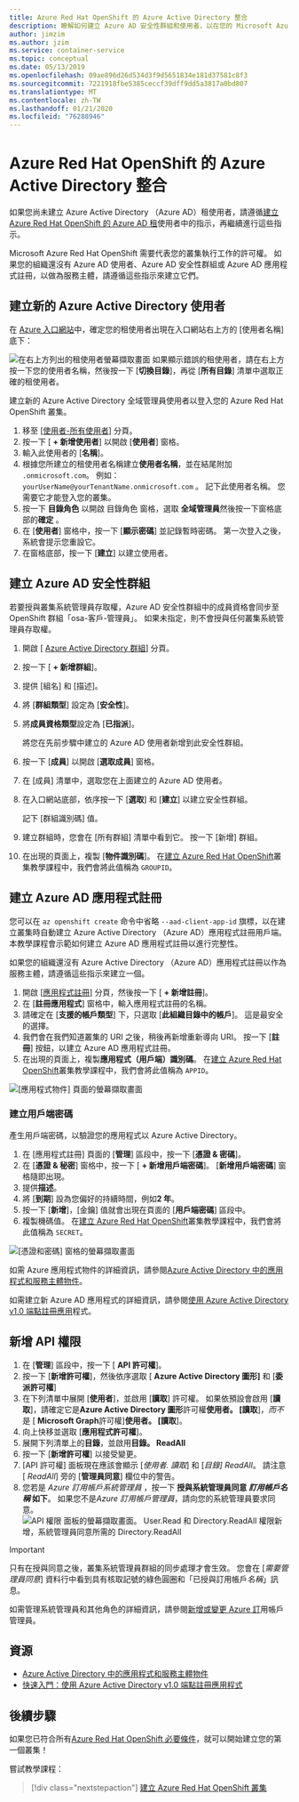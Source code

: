 ```yaml
---
title: Azure Red Hat OpenShift 的 Azure Active Directory 整合
description: 瞭解如何建立 Azure AD 安全性群組和使用者，以在您的 Microsoft Azure Red Hat OpenShift 叢集上測試應用程式。
author: jimzim
ms.author: jzim
ms.service: container-service
ms.topic: conceptual
ms.date: 05/13/2019
ms.openlocfilehash: 09ae896d26d534d3f9d5651834e181d37581c8f3
ms.sourcegitcommit: 7221918fbe5385ceccf39dff9dd5a3817a0bd807
ms.translationtype: MT
ms.contentlocale: zh-TW
ms.lasthandoff: 01/21/2020
ms.locfileid: "76288946"
---
```

# <a name="azure-active-directory-integration-for-azure-red-hat-openshift"></a>Azure Red Hat OpenShift 的 Azure Active Directory 整合

如果您尚未建立 Azure Active Directory （Azure AD）租使用者，請遵循[建立 Azure Red Hat OpenShift 的 Azure AD 租](howto-create-tenant.md)使用者中的指示，再繼續進行這些指示。

Microsoft Azure Red Hat OpenShift 需要代表您的叢集執行工作的許可權。 如果您的組織還沒有 Azure AD 使用者、Azure AD 安全性群組或 Azure AD 應用程式註冊，以做為服務主體，請遵循這些指示來建立它們。

## <a name="create-a-new-azure-active-directory-user"></a>建立新的 Azure Active Directory 使用者

在  [Azure 入口網站](https://portal.azure.com)中，確定您的租使用者出現在入口網站右上方的 [使用者名稱] 底下：

![在右上方列出的租使用者螢幕擷取畫面](./media/howto-create-tenant/tenant-callout.png) 如果顯示錯誤的租使用者，請在右上方按一下您的使用者名稱，然後按一下 [**切換目錄**]，再從 [**所有目錄**] 清單中選取正確的租使用者。

建立新的 Azure Active Directory 全域管理員使用者以登入您的 Azure Red Hat OpenShift 叢集。

1. 移至 [[使用者-所有使用者](https://portal.azure.com/#blade/Microsoft_AAD_IAM/UsersManagementMenuBlade/AllUsers)] 分頁。
2. 按一下 [ **+ 新增使用者**] 以開啟 [**使用者**] 窗格。
3. 輸入此使用者的 [**名稱**]。
4. 根據您所建立的租使用者名稱建立**使用者名稱**，並在結尾附加 `.onmicrosoft.com`。 例如： `yourUserName@yourTenantName.onmicrosoft.com` 。 記下此使用者名稱。 您需要它才能登入您的叢集。
5. 按一下 **目錄角色** 以開啟 目錄角色 窗格，選取 **全域管理員**然後按一下窗格底部的**確定** 。
6. 在 [**使用者**] 窗格中，按一下 [**顯示密碼**] 並記錄暫時密碼。 第一次登入之後，系統會提示您重設它。
7. 在窗格底部，按一下 [**建立**] 以建立使用者。

## <a name="create-an-azure-ad-security-group"></a>建立 Azure AD 安全性群組

若要授與叢集系統管理員存取權，Azure AD 安全性群組中的成員資格會同步至 OpenShift 群組「osa-客戶-管理員」。 如果未指定，則不會授與任何叢集系統管理員存取權。

1. 開啟 [ [Azure Active Directory 群組](https://portal.azure.com/#blade/Microsoft_AAD_IAM/GroupsManagementMenuBlade/AllGroups)] 分頁。
2. 按一下 [ **+ 新增群組**]。
3. 提供 [組名] 和 [描述]。
4. 將 [**群組類型**] 設定為 [**安全性**]。
5. 將**成員資格類型**設定為 [**已指派**]。

    將您在先前步驟中建立的 Azure AD 使用者新增到此安全性群組。

6. 按一下 [**成員**] 以開啟 [**選取成員**] 窗格。
7. 在 [成員] 清單中，選取您在上面建立的 Azure AD 使用者。
8. 在入口網站底部，依序按一下 [**選取**] 和 [**建立**] 以建立安全性群組。

    記下 [群組識別碼] 值。

9. 建立群組時，您會在 [所有群組] 清單中看到它。 按一下 [新增] 群組。
10. 在出現的頁面上，複製 [**物件識別碼**]。 在[建立 Azure Red Hat OpenShift](tutorial-create-cluster.md)叢集教學課程中，我們會將此值稱為 `GROUPID`。

## <a name="create-an-azure-ad-app-registration"></a>建立 Azure AD 應用程式註冊

您可以在 `az openshift create` 命令中省略 `--aad-client-app-id` 旗標，以在建立叢集時自動建立 Azure Active Directory （Azure AD）應用程式註冊用戶端。 本教學課程會示範如何建立 Azure AD 應用程式註冊以進行完整性。

如果您的組織還沒有 Azure Active Directory （Azure AD）應用程式註冊以作為服務主體，請遵循這些指示來建立一個。

1. 開啟 [[應用程式註冊](https://portal.azure.com/#blade/Microsoft_AAD_IAM/ActiveDirectoryMenuBlade/RegisteredAppsPreview)] 分頁，然後按一下 [ **+ 新增註冊**]。
2. 在 [**註冊應用程式**] 窗格中，輸入應用程式註冊的名稱。
3. 請確定在 [**支援的帳戶類型**] 下，只選取 [**此組織目錄中的帳戶**]。 這是最安全的選擇。
4. 我們會在我們知道叢集的 URI 之後，稍後再新增重新導向 URI。 按一下 [**註冊**] 按鈕，以建立 Azure AD 應用程式註冊。
5. 在出現的頁面上，複製**應用程式（用戶端）識別碼**。 在[建立 Azure Red Hat OpenShift](tutorial-create-cluster.md)叢集教學課程中，我們會將此值稱為 `APPID`。

![[應用程式物件] 頁面的螢幕擷取畫面](./media/howto-create-tenant/get-app-id.png)

### <a name="create-a-client-secret"></a>建立用戶端密碼

產生用戶端密碼，以驗證您的應用程式以 Azure Active Directory。

1. 在 [應用程式註冊] 頁面的 [**管理**] 區段中，按一下 [**憑證 & 密碼**]。
2. 在 [**憑證 & 秘密**] 窗格中，按一下 [ **+ 新增用戶端密碼**]。  [**新增用戶端密碼**] 窗格隨即出現。
3. 提供**描述**。
4. 將 [**到期**] 設為您偏好的持續時間，例如**2 年**。
5. 按一下 [**新增**]，[金鑰] 值就會出現在頁面的 [**用戶端密碼**] 區段中。
6. 複製機碼值。 在[建立 Azure Red Hat OpenShift](tutorial-create-cluster.md)叢集教學課程中，我們會將此值稱為 `SECRET`。

![[憑證和密碼] 窗格的螢幕擷取畫面](./media/howto-create-tenant/create-key.png)

如需 Azure 應用程式物件的詳細資訊，請參閱[Azure Active Directory 中的應用程式和服務主體物件](https://docs.microsoft.com/azure/active-directory/develop/app-objects-and-service-principals)。

如需建立新 Azure AD 應用程式的詳細資訊，請參閱[使用 Azure Active Directory v1.0 端點註冊應用](https://docs.microsoft.com/azure/active-directory/develop/quickstart-v1-add-azure-ad-app)程式。

## <a name="add-api-permissions"></a>新增 API 權限

1. 在 [**管理**] 區段中，按一下 [ **API 許可權**]。
2. 按一下 [**新增許可權**]，然後依序選取 [ **Azure Active Directory 圖形]** 和 [**委派許可權**] 
3. 在下列清單中展開 [**使用者**]，並啟用 [**讀取**] 許可權。 如果依預設會啟用 [**讀取**]，請確定它是**Azure Active Directory 圖形**許可權**使用者。 [讀取**]，*而不*是 [ **Microsoft Graph**許可權]**使用者。 [讀取**]。
4. 向上快移並選取 [**應用程式許可權**]。
5. 展開下列清單上的**目錄**，並啟用**目錄。 ReadAll**
6. 按一下 [**新增許可權**] 以接受變更。
7. [API 許可權] 面板現在應該會顯示 [*使用者. 讀取*] 和 [*目錄] ReadAll*。 請注意 [ *ReadAll*] 旁的 [**管理員同意**] 欄位中的警告。
8. 您若是 *Azure 訂用帳戶系統管理員* ，按一下 **授與系統管理員同意 *訂用帳戶名稱* 如下**。 如果您不是*Azure 訂用帳戶管理員*，請向您的系統管理員要求同意。
![API 權限 面板的螢幕擷取畫面。 User.Read 和 Directory.ReadAll 權限新增，系統管理員同意所需的 Directory.ReadAll](./media/howto-aad-app-configuration/permissions-required.png)

> [!IMPORTANT]
> 只有在授與同意之後，叢集系統管理員群組的同步處理才會生效。 您會在 [*需要管理員同意*] 資料行中看到具有核取記號的綠色圓圈和「已授與訂用帳戶*名稱*」訊息。

如需管理系統管理員和其他角色的詳細資訊，請參閱[新增或變更 Azure 訂](https://docs.microsoft.com/azure/billing/billing-add-change-azure-subscription-administrator)用帳戶管理員。

## <a name="resources"></a>資源

* [Azure Active Directory 中的應用程式和服務主體物件](https://docs.microsoft.com/azure/active-directory/develop/app-objects-and-service-principals)
* [快速入門：使用 Azure Active Directory v1.0 端點註冊應用程式](https://docs.microsoft.com/azure/active-directory/develop/quickstart-v1-add-azure-ad-app)

## <a name="next-steps"></a>後續步驟

如果您已符合所有[Azure Red Hat OpenShift 必要條件](howto-setup-environment.md)，就可以開始建立您的第一個叢集！

嘗試教學課程：
> [!div class="nextstepaction"]
> [建立 Azure Red Hat OpenShift 叢集](tutorial-create-cluster.md)
